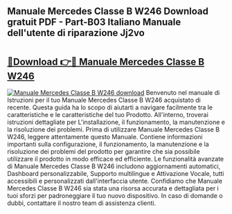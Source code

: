 ## Manuale Mercedes Classe B W246 Download gratuit PDF - Part-B03 Italiano Manuale dell'utente di riparazione Jj2vo

# <h2><a href="http://dfbgzhx.blite.top/?on=Manuale+Mercedes+Classe+B+W246">🔗Download 👉🔴 Manuale Mercedes Classe B W246</a></h2>

[![Manuale Mercedes Classe B W246 download](https://i.imgur.com/lujVjoI.png)](http://dfbgzhx.blite.top/?on=Manuale+Mercedes+Classe+B+W246)
Benvenuto nel manuale di Istruzioni per il tuo Manuale Mercedes Classe B W246 acquistato di recente. Questa guida ha lo scopo di aiutarti a navigare facilmente tra le caratteristiche e le caratteristiche del tuo Prodotto. All'interno, troverai istruzioni dettagliate per L'installazione, il funzionamento, la manutenzione e la risoluzione dei problemi. Prima di utilizzare Manuale Mercedes Classe B W246, leggere attentamente questo Manuale. Contiene informazioni importanti sulla configurazione, il funzionamento, la manutenzione e la risoluzione dei problemi del prodotto per garantire che sia possibile utilizzare il prodotto in modo efficace ed efficiente. Le funzionalità avanzate di Manuale Mercedes Classe B W246 includono aggiornamenti automatici, Dashboard personalizzabile, Supporto multilingue e Attivazione Vocale, tutti accessibili e personalizzati dall'interfaccia utente. Confidiamo che Manuale Mercedes Classe B W246 sia stata una risorsa accurata e dettagliata per i tuoi sforzi per padroneggiare il tuo nuovo dispositivo. In caso di domande o dubbi, contattare il nostro team di assistenza clienti.
